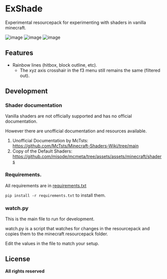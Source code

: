 # ExShade
Experimental resourcepack for experimenting with shaders in vanilla minecraft.

![image](https://user-images.githubusercontent.com/34125174/229444723-f22856bb-4c6e-4037-9caa-32a5b56caffe.png)
![image](https://user-images.githubusercontent.com/34125174/229444880-164b96b2-de1c-4daf-99e9-881d8d905aa3.png)
![image](https://user-images.githubusercontent.com/34125174/229444950-948edd68-9fef-488e-bf24-73405a74f4f6.png)


## Features
- Rainbow lines (hitbox, block outline, etc). 
  - The xyz axis crosshair in the f3 menu still remains the same (filtered out).

## Development

### Shader documentation
Vanilla shaders are not officially supported and has no official documentation.

However there are unofficial documentation and resources available.
1. Unofficial Documentation by McTsts: https://github.com/McTsts/Minecraft-Shaders-Wiki/tree/main
2. Copy of the Default Shaders: https://github.com/misode/mcmeta/tree/assets/assets/minecraft/shaders

### Requirements.
All requirements are in [requirements.txt](requirements.txt)

`pip install -r requirements.txt` to install them.


### watch.py
This is the main file to run for development.

watch.py is a script that watches for changes in the resourcepack 
and copies them to the minecraft resourcepack folder.

Edit the values in the file to match your setup.

## License
**All rights reserved**



